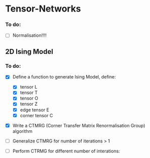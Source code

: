 # Tensor-Networks

### To do:
- [ ] Normalisation!!!!
## 2D Ising Model

### To do:

- [x] Define a function to generate Ising Model, define:
  - [x] tensor L
  - [x] tensor T
  - [x] tensor O
  - [x] tensor Z
  - [x] edge tensor E
  - [x] corner tensor C  
- [x] Write a CTMRG (Corner Transfer Matrix Renormalisation Group) algorithm
- [ ] Generalize CTMRG for number of iterations > 1
- [ ] Perform CTRMG for different number of interations:




